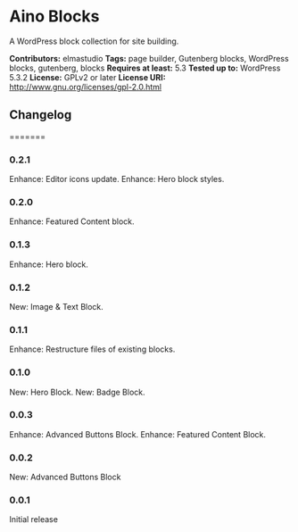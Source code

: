 # Aino Blocks
A WordPress block collection for site building.

__Contributors:__ elmastudio
__Tags:__ page builder, Gutenberg blocks, WordPress blocks, gutenberg, blocks
__Requires at least:__ 5.3
__Tested up to:__ WordPress 5.3.2
__License:__ GPLv2 or later
__License URI:__ http://www.gnu.org/licenses/gpl-2.0.html


## Changelog
=======

### 0.2.1
Enhance: Editor icons update.
Enhance: Hero block styles.

### 0.2.0
Enhance: Featured Content block.

### 0.1.3
Enhance: Hero block.

### 0.1.2
New: Image & Text Block.

### 0.1.1
Enhance: Restructure files of existing blocks.

### 0.1.0
New: Hero Block.
New: Badge Block.

### 0.0.3
Enhance: Advanced Buttons Block.
Enhance: Featured Content Block.

### 0.0.2
New: Advanced Buttons Block

### 0.0.1
Initial release

